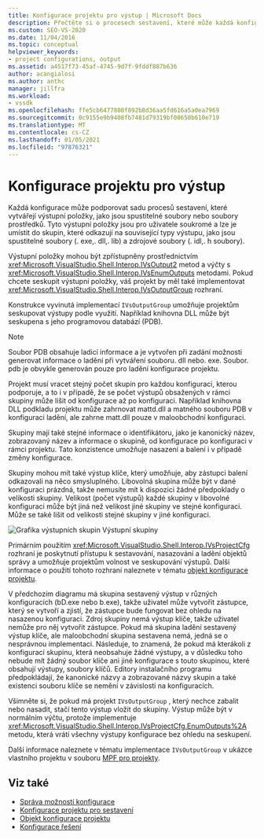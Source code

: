 ```yaml
---
title: Konfigurace projektu pro výstup | Microsoft Docs
description: Přečtěte si o procesech sestavení, které může každá konfigurace podporovat, a o rozhraních a metodách, pomocí kterých lze zpřístupnit výstupní položky.
ms.custom: SEO-VS-2020
ms.date: 11/04/2016
ms.topic: conceptual
helpviewer_keywords:
- project configurations, output
ms.assetid: a4517f73-45af-4745-9d7f-9fddf887b636
author: acangialosi
ms.author: anthc
manager: jillfra
ms.workload:
- vssdk
ms.openlocfilehash: ffe5cb6477808f892b8d36aa5fd616a5a0ea7969
ms.sourcegitcommit: 0c9155e9b9408fb7481d79319bf08650b610e719
ms.translationtype: MT
ms.contentlocale: cs-CZ
ms.lasthandoff: 01/05/2021
ms.locfileid: "97876321"
---
```

# <a name="project-configuration-for-output"></a>Konfigurace projektu pro výstup
Každá konfigurace může podporovat sadu procesů sestavení, které vytvářejí výstupní položky, jako jsou spustitelné soubory nebo soubory prostředků. Tyto výstupní položky jsou pro uživatele soukromé a lze je umístit do skupin, které odkazují na související typy výstupu, jako jsou spustitelné soubory (. exe,. dll,. lib) a zdrojové soubory (. idl,. h soubory).

 Výstupní položky mohou být zpřístupněny prostřednictvím <xref:Microsoft.VisualStudio.Shell.Interop.IVsOutput2> metod a výčty s <xref:Microsoft.VisualStudio.Shell.Interop.IVsEnumOutputs> metodami. Pokud chcete seskupit výstupní položky, váš projekt by měl také implementovat <xref:Microsoft.VisualStudio.Shell.Interop.IVsOutputGroup> rozhraní.

 Konstrukce vyvinutá implementací `IVsOutputGroup` umožňuje projektům seskupovat výstupy podle využití. Například knihovna DLL může být seskupena s jeho programovou databází (PDB).

> [!NOTE]
> Soubor PDB obsahuje ladicí informace a je vytvořen při zadání možnosti generovat informace o ladění při vytváření souboru. dll nebo. exe. Soubor. pdb je obvykle generován pouze pro ladění konfigurace projektu.

 Projekt musí vracet stejný počet skupin pro každou konfiguraci, kterou podporuje, a to i v případě, že se počet výstupů obsažených v rámci skupiny může lišit od konfigurace až po konfiguraci. Například knihovna DLL podkladu projektu může zahrnovat mattd.dll a matného souboru PDB v konfiguraci ladění, ale zahrne matt.dll pouze v maloobchodní konfiguraci.

 Skupiny mají také stejné informace o identifikátoru, jako je kanonický název, zobrazovaný název a informace o skupině, od konfigurace po konfiguraci v rámci projektu. Tato konzistence umožňuje nasazení a balení i v případě změny konfigurace.

 Skupiny mohou mít také výstup klíče, který umožňuje, aby zástupci balení odkazovali na něco smysluplného. Libovolná skupina může být v dané konfiguraci prázdná, takže nemusíte mít k dispozici žádné předpoklady o velikosti skupiny. Velikost (počet výstupů) každé skupiny v libovolné konfiguraci může být jiná než velikost jiné skupiny ve stejné konfiguraci. Může se také lišit od velikosti stejné skupiny v jiné konfiguraci.

 ![Grafika výstupních skupin](../../extensibility/internals/media/vsoutputgroups.gif "vsOutputGroups") Výstupní skupiny

 Primárním použitím <xref:Microsoft.VisualStudio.Shell.Interop.IVsProjectCfg> rozhraní je poskytnutí přístupu k sestavování, nasazování a ladění objektů správy a umožňuje projektům volnost ve seskupování výstupů. Další informace o použití tohoto rozhraní naleznete v tématu [objekt konfigurace projektu](../../extensibility/internals/project-configuration-object.md).

 V předchozím diagramu má skupina sestavený výstup v různých konfiguracích (bD.exe nebo b.exe), takže uživatel může vytvořit zástupce, který se vytvoří a zjistí, že zástupce bude fungovat bez ohledu na nasazenou konfiguraci. Zdroj skupiny nemá výstup klíče, takže uživatel nemůže pro něj vytvořit zástupce. Pokud má skupina ladění sestavený výstup klíče, ale maloobchodní skupina sestavena nemá, jedná se o nesprávnou implementaci. Následuje, to znamená, že pokud má kterákoli z konfigurací skupinu, která neobsahuje žádné výstupy, a v důsledku toho nebude mít žádný soubor klíče ani jiné konfigurace s touto skupinou, které obsahují výstupy, soubory klíčů. Editory instalačního programu předpokládají, že kanonické názvy a zobrazované názvy skupin a také existenci souboru klíče se nemění v závislosti na konfiguracích.

 Všimněte si, že pokud má projekt `IVsOutputGroup` , který nechce zabalit nebo nasadit, stačí tento výstup vložit do skupiny. Výstup může být v normálním výčtu, protože implementuje <xref:Microsoft.VisualStudio.Shell.Interop.IVsProjectCfg.EnumOutputs%2A> metodu, která vrátí všechny výstupy konfigurace bez ohledu na seskupení.

 Další informace naleznete v tématu implementace `IVsOutputGroup` v ukázce vlastního projektu v souboru [MPF pro projekty](https://github.com/tunnelvisionlabs/MPFProj10).

## <a name="see-also"></a>Viz také
- [Správa možností konfigurace](../../extensibility/internals/managing-configuration-options.md)
- [Konfigurace projektu pro sestavení](../../extensibility/internals/project-configuration-for-building.md)
- [Objekt konfigurace projektu](../../extensibility/internals/project-configuration-object.md)
- [Konfigurace řešení](../../extensibility/internals/solution-configuration.md)
